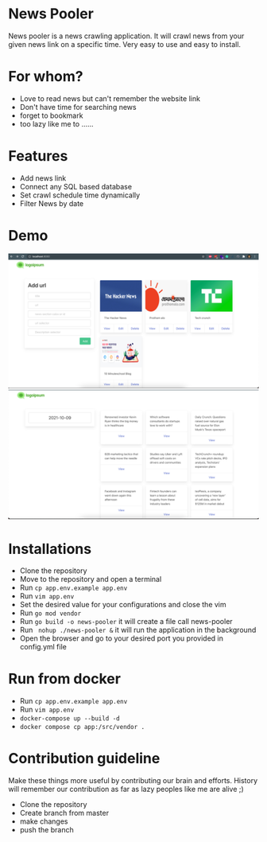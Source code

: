 # News Pooler
News pooler is a news crawling application. It will crawl news from your given news link on a specific time. Very easy to use and easy to install.

# For whom?
- Love to read news but can't remember the website link
- Don't have time for searching news
- forget to bookmark 
- too lazy like me to ......

# Features
- Add news link 
- Connect any SQL based database
- Set crawl schedule time dynamically
- Filter News by date

# Demo
![Demo](./screenshots/img1.png)
![Demo](./screenshots/img2.png)

# Installations
- Clone the repository
- Move to the repository and open a terminal
- Run `` cp app.env.example app.env ``
- Run `` vim app.env ``
- Set the desired value for your configurations and close the vim
- Run `` go mod vendor  ``
- Run `` go build -o news-pooler `` it will create a file call news-pooler
- Run `` nohup ./news-pooler &`` it will run the application in the background
- Open the browser and go to your desired port you provided in config.yml file

# Run from docker

- Run `` cp app.env.example app.env ``
- Run `` vim app.env ``
- ``` docker-compose up --build -d ```
- ``` docker compose cp app:/src/vendor . ```

# Contribution guideline
Make these things more useful by contributing our brain and efforts. History will remember our contribution as far as lazy peoples like me are alive ;)

- Clone the repository
- Create branch from master
- make changes
- push the branch
